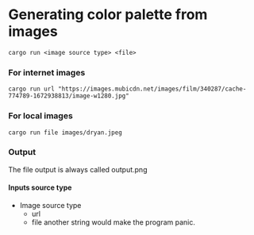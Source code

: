 # Generating color palette from images
```
cargo run <image source type> <file>
```
### For internet images
```
cargo run url "https://images.mubicdn.net/images/film/340287/cache-774789-1672938813/image-w1280.jpg"
```
### For local images
```
cargo run file images/dryan.jpeg
```

### Output
The file output is always called output.png

#### Inputs source type
- Image source type
    - url
    - file
another string would make the program panic.